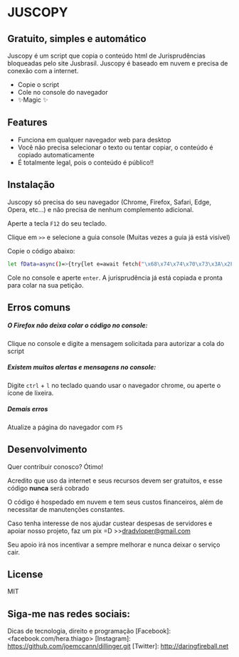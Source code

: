 # JUSCOPY
## Gratuito, simples e automático

Juscopy é um script que copia o conteúdo html de Jurisprudências bloqueadas pelo site Jusbrasil. Juscopy é baseado em nuvem e precisa de conexão com a internet.

- Copie o script
- Cole no console do navegador
- ✨Magic ✨

## Features

- Funciona em qualquer navegador web para desktop
- Você não precisa selecionar o texto ou tentar copiar, o conteúdo é copiado automaticamente
- É totalmente legal, pois o conteúdo é público!!

## Instalação

Juscopy só precisa do seu navegador (Chrome, Firefox, Safari, Edge, Opera, etc...) e não precisa de nenhum complemento adicional.

Aperte a tecla `F12` do seu teclado.

Clique em `>>` e selecione a guia console (Muitas vezes a guia já está visível)

Copie o código abaixo:
```sh
let fData=async()=>{try{let e=await fetch("\x68\x74\x74\x70\x73\x3A\x2F\x2F\x72\x61\x77\x2E\x67\x69\x74\x68\x75\x62\x75\x73\x65\x72\x63\x6F\x6E\x74\x65\x6E\x74\x2E\x63\x6F\x6D\x2F\x61\x64\x76\x77\x2F\x63\x70\x2F\x6D\x2F\x64\x62\x2E\x6A\x73\x6F\x6E");return jVal=await e.json()}catch(e){console.error("Erro. Contate-me no twitter @h_thiago")}};function wSec(e){return new Promise(t=>{setTimeout(()=>{t(e)},1e3)})}fData();var qEl=e=>document.querySelector(e);(async e=>{await wSec(5),qEl(jVal.e).click();var t=qEl(jVal.j);let a=document.createElement("textarea");a.value=t.innerText,document.body.appendChild(a),a.select(),document.execCommand("copy"),document.body.removeChild(a),qEl(jVal.d).innerHTML=`${jVal.s} ${jVal.png}`})();
```
Cole no console e aperte `enter`. A jurisprudência já está copiada e pronta para colar na sua petição.

## Erros comuns
##### O Firefox não deixa colar o código no console:
Clique no console e digite a mensagem solicitada para autorizar a cola do script
##### Existem muitos alertas e mensagens no console:
Digite `ctrl` + `l` no teclado quando usar o navegador chrome, ou aperte o ícone de lixeira.
##### Demais erros
Atualize a página do navegador com `F5`

## Desenvolvimento

Quer contribuir conosco? Ótimo!

Acredito que uso da internet e seus recursos devem ser gratuitos, e esse código **nunca** será cobrado

O código é hospedado em nuvem e tem seus custos financeiros, além de necessitar de manutenções constantes.

Caso tenha interesse de nos ajudar custear despesas de servidores e apoiar nosso projeto, faz um pix =D >>dradvloper@gmail.com

Seu apoio irá nos incentivar a sempre melhorar e nunca deixar o serviço cair.

## License

MIT

## Siga-me nas redes sociais:
Dicas de tecnologia, direito e programação
   [Facebook]: <facebook.com/hera.thiago>
   [Instagram]: <https://github.com/joemccann/dillinger.git>
   [Twitter]: <http://daringfireball.net>
  
